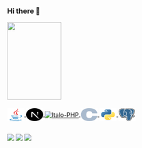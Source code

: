 ### Hi there 👋

<div>
  <a href="https://github.com/ItaloCarlosMartinsBresciani">
  <!--<img height="180em" width="42%" src="https://github-readme-stats.vercel.app/api?username=ItaloCarlosMartinsBresciani&show_icons=true&theme=dark&include_all_commits=true&count_private=true"/>-->
  <img height="180em" width="50%" src="https://github-readme-stats.vercel.app/api/top-langs/?username=ItaloCarlosMartinsBresciani&layout=compact&langs_count=7&theme=dark"/>
</div>

<div style="display: inline_block"><br>
  <img align="center" alt="Italo-Java" height="30" width="40" src="https://raw.githubusercontent.com/devicons/devicon/master/icons/java/java-original.svg">
  <img align="center" alt="Italo-Next" height="30" width="40" src="https://raw.githubusercontent.com/devicons/devicon/master/icons/nextjs/nextjs-original.svg">
  <img align="center" alt="Italo-PHP" height="30" width="40" src="https://cdn.jsdelivr.net/gh/devicons/devicon/icons/php/php-original.svg">
  <img align="center" alt="Italo-C" height="30" width="40" src="https://raw.githubusercontent.com/devicons/devicon/master/icons/c/c-original.svg">
  <img align="center" alt="Italo-Python" height="30" width="40" src="https://raw.githubusercontent.com/devicons/devicon/master/icons/python/python-original.svg">
  <img align="center" alt="Italo-PostgreSQL" height="30" width="40" src="https://raw.githubusercontent.com/devicons/devicon/master/icons/postgresql/postgresql-original.svg">
</div>
  
  ##
  
  
  <div>
  <a href="https://instagram.com/mugen_italo" target="_blank"><img src="https://img.shields.io/badge/-Instagram-%23E4405F?style=for-the-badge&logo=instagram&logoColor=white" target="_blank"></a>
  <a href ="mailto:italo.carlos@unesp.br"><img src="https://img.shields.io/badge/-Gmail-%23333?style=for-the-badge&logo=gmail&logoColor=white" target="_blank"></a>
  <a href="https://www.linkedin.com/in/italo-carlos-martins-bresciani-72b744216/" target="_blank"><img src="https://img.shields.io/badge/-LinkedIn-%230077B5?style=for-the-badge&logo=linkedin&logoColor=white" target="_blank"></a> 
  </div>
